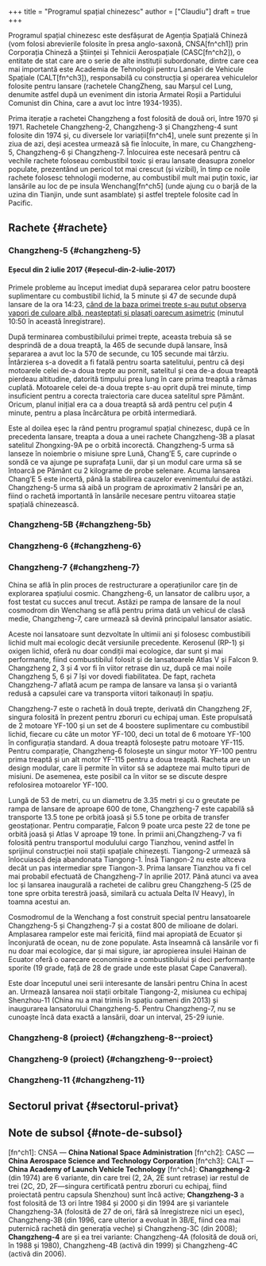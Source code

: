 +++
title = "Programul spațial chinezesc"
author = ["Claudiu"]
draft = true
+++

Programul spațial chinezesc este desfășurat de Agenția Spațială Chineză (vom folosi abrevierile folosite în presa anglo-saxonă, CNSA[fn^ch1]) prin Corporația Chineză a Științei și Tehnicii Aerospațiale (CASC[fn^ch2]), o entitate de stat care are o serie de alte instituții subordonate, dintre care cea mai importantă este Academia de Tehnologii pentru Lansări de Vehicule Spațiale (CALT[fn^ch3]), responsabilă cu construcția și operarea vehiculelor folosite pentru lansare (rachetele ChangZheng, sau Marșul cel Lung, denumite astfel după un eveniment din istoria Armatei  Roșii a Partidului Comunist din China, care a avut loc între 1934-1935).

Prima iterație a rachetei Changzheng a fost folosită de două ori, între 1970 și 1971. Rachetele Changzheng-2, Changzheng-3 și Changzheng-4 sunt folosite din 1974 și, cu diversele lor variații[fn^ch4], unele sunt prezente și în ziua de azi, deși acestea urmează să fie înlocuite, în mare, cu Changzheng-5, Changzheng-6 și Changzheng-7. Înlocuirea este necesară pentru că vechile rachete foloseau combustibil toxic și erau lansate deasupra zonelor populate, prezentând un pericol tot mai crescut (și vizibil), în timp ce noile rachete folosesc tehnologii moderne, au combustibil mult mai puțin toxic, iar lansările au loc de pe insula Wenchang[fn^ch5] (unde ajung cu o barjă de la uzina din Tianjin, unde sunt asamblate) și astfel treptele folosite cad în Pacific.


## Rachete {#rachete}


### Changzheng-5 {#changzheng-5}


#### Eșecul din 2 iulie 2017 {#eșecul-din-2-iulie-2017}

Primele probleme au început imediat după separarea celor patru boostere suplimentare cu combustibil lichid, la 5 minute și 47 de secunde după lansare de la ora 14:23, [când de la baza primei trepte s-au putut observa vapori de culoare albă, neașteptați și plasați oarecum asimetric](https://www.youtube.com/watch?v=LyKXiXTRAuI) (minutul 10:50 în această înregistrare).

După terminarea combustibilului primei trepte, aceasta trebuia să se desprindă de a doua treaptă, la 465 de secunde după lansare, însă separarea a avut loc la 570 de secunde, cu 105 secunde mai târziu. Întârzierea s-a dovedit a fi fatală pentru soarta satelitului, pentru că deși motoarele celei de-a doua trepte au pornit, satelitul și cea de-a doua treaptă pierdeau altitudine, datorită timpului prea lung în care prima treaptă a rămas cuplată. Motoarele celei de-a doua trepte s-au oprit după trei minute, timp insuficient pentru a corecta traiectoria care ducea satelitul spre Pământ. Oricum, planul inițial era ca a doua treaptă să ardă pentru cel puțin 4 minute, pentru a plasa încărcătura pe orbită intermediară.

Este al doilea eșec la rând pentru programul spațial chinezesc, după ce în precedenta lansare, treapta a doua a unei rachete Changzheng-3B a plasat satelitul Zhongxing-9A pe o orbită incorectă. Changzheng-5 urma să lanseze în noiembrie o misiune spre Lună, Chang’E 5, care cuprinde o sondă ce va ajunge pe suprafața Lunii, dar și un modul care urma să se întoarcă pe Pământ cu 2 kilograme de probe selenare. Acuma lansarea Chang’E 5 este incertă, până la stabilirea cauzelor evenimentului de astăzi. Changzheng-5 urma să aibă un program de aproximativ 2 lansări pe an, fiind o rachetă importantă în lansările necesare pentru viitoarea stație spațială chinezească.


### Changzheng-5B {#changzheng-5b}


### Changzheng-6 {#changzheng-6}


### Changzheng-7 {#changzheng-7}

China se află în plin proces de restructurare a operațiunilor care țin de explorarea spațiului cosmic. Changzheng-6, un lansator de calibru ușor, a fost testat cu succes anul trecut. Astăzi pe rampa de lansare de la noul cosmodrom din Wenchang se află pentru prima dată un vehicul de clasă medie, Changzheng-7, care urmează să devină principalul lansator asiatic.

Aceste noi lansatoare sunt dezvoltate în ultimii ani și folosesc combustibili lichid mult mai ecologic decât versiunile precedente. Kerosenul (RP-1) și oxigen lichid, oferă nu doar condiții mai ecologice, dar sunt și mai performante, fiind combustibilul folosit și de lansatoarele Atlas V și Falcon 9. Changzheng 2, 3 și 4 vor fi în viitor retrase din uz, după ce mai noile Changzheng 5, 6 și 7 își vor dovedi fiabilitatea. De fapt, racheta Changzheng-7 aflată acum pe rampa de lansare va lansa și o variantă redusă a capsulei care va transporta viitori taikonauți în spațiu.

Changzheng-7 este o rachetă în două trepte, derivată din Changzheng 2F, singura folosită în prezent pentru zboruri cu echipaj uman. Este propulsată de 2 motoare YF-100 și un set de 4 boostere suplimentare cu combustibil lichid, fiecare cu câte un motor YF-100, deci un total de 6 motoare YF-100 în configurația standard. A doua treaptă folosește patru motoare YF-115. Pentru comparație, Changzheng-6 folosește un singur motor YF-100 pentru prima treaptă și un alt motor YF-115 pentru a doua treaptă. Racheta are un design modular, care îi permite în viitor să se adapteze mai multo tipuri de misiuni. De asemenea, este posibil ca în viitor se se discute despre refolosirea motoarelor YF-100.

Lungă de 53 de metri, cu un diametru de 3.35 metri și cu o greutate pe rampa de lansare de aproape 600 de tone, Changzheng-7 este capabilă să transporte 13.5 tone pe orbită joasă și 5.5 tone pe orbita de transfer geostaționar. Pentru comparație, Falcon 9 poate urca peste 22 de tone pe orbită joasă și Atlas V aproape 19 tone. În primii ani,Changzheng-7 va fi folosită pentru transportul modulului cargo Tianzhou, venind astfel în sprijinul construcției noii stații spațiale chinezești. Tiangong-2 urmează să înlocuiască deja abandonata Tiangong-1. Însă Tiangon-2 nu este altceva decât un pas intermediar spre Tiangon-3. Prima lansare Tianzhou va fi cel mai probabil efectuată de Changzheng-7 în aprilie 2017. Până atunci va avea loc și lansarea inaugurală a rachetei de calibru greu Changzheng-5 (25 de tone spre orbita terestră joasă, similară cu actuala Delta IV Heavy), în toamna acestui an.

Cosmodromul de la Wenchang a fost construit special pentru lansatoarele Changzheng-5 și Changzheng-7 și a costat 800 de milioane de dolari. Amplasarea rampelor este mai fericită, fiind mai apropiată de Ecuator și înconjurată de ocean, nu de zone populate. Asta înseamnă că lansările vor fi nu doar mai ecologice, dar și mai sigure, iar apropierea insulei Hainan de Ecuator oferă o oarecare economisire a combustibilului și deci performanțe sporite (19 grade, față de 28 de grade unde este plasat Cape Canaveral).

Este doar începutul unei serii interesante de lansări pentru China în acest an. Urmează lansarea noii stații orbitale Tiangong-2, misiunea cu echipaj Shenzhou-11 (China nu a mai trimis în spațiu oameni din 2013) și inaugurarea lansatorului Changzheng-5. Pentru Changzheng-7, nu se cunoaște încă data exactă a lansării, doar un interval, 25-29 iunie.


### Changzheng-8 (proiect) {#changzheng-8--proiect}


### Changzheng-9 (proiect) {#changzheng-9--proiect}


### Changzheng-11 {#changzheng-11}


## Sectorul privat {#sectorul-privat}


## Note de subsol {#note-de-subsol}

[fn^ch1]: CNSA — **China National Space Administration**
[fn^ch2]: CASC — **China Aerospace Science and Technology Corporation**
[fn^ch3]: CALT — **China Academy of Launch Vehicle Technology**
[fn^ch4]: ****Changzheng-2**** (din 1974) are 6 variante, din care trei (2, 2A, 2E sunt retrase) iar restul de trei (2C, 2D, 2F—singura certificată pentru zboruri cu echipaj, fiind proiectată pentru capsula Shenzhou) sunt încă active; ****Changzheng-3**** a fost folosită de 13 ori între 1984 și 2000 și din 1994 are și variantele Changzheng-3A (folosită de 27 de ori, fără să înregistreze nici un eșec), Changzheng-3B (din 1996, care ulterior a evoluat în 3B/E, fiind cea mai puternică rachetă din generația veche) și Changzheng-3C (din 2008); ****Changzheng-4**** are și ea trei variante: Changzheng-4A (folosită de două ori, în 1988 și 1980), Changzheng-4B (activă din 1999) și Changzheng-4C (activă din 2006).
[^5]: China are 4 centre de lansări orbitale: ****Jiuquan**** (Mongolia Interioară) —cel mai folosit centru de lansare din China, are trei sectoare, din care doar unul are două rampe active, una pentru Changzheng-2F, iar alta pentru Changzheng-2C, 2D și 4C; ****Xichang**** (regiunea Sichuan) —are două rampe active, folosite în special pentru lansări de sateliți geostaționari, pentru rachetele Changzheng-2E, 3A, 3B și 3C, respectiv Changzheng-2C, 3, 3A și 3B; ****Taiyuan**** (regiunea Shanxi) —folosit în special pentru lansări de sateliți heliosincroni, are trei rampe, folosite pentru rachetele Changzheng 1D, 2C, 4A, 4B, 4C, Changzheng 2C, 4B, 4C și respectiv Changzheng-6; ****Wenchang**** (insula Hainan) —cel mai nou centru de lansări orbitale, construit special pentru noua generație de rachete, Changzheng-5 și Changzheng-7.